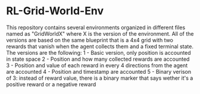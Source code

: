 # RL-Grid-World-Env
This repository contains several environments organized in different files named as "GridWorldX" where X is the version of the environment.
All of the versions are based on the same blueprint that is a 4x4 grid with two rewards that vanish when the agent collects them and a fixed terminal state.
The versions are the following:
1 - Basic version, only position is accounted in state space
2 - Position and how many collected rewards are accounted
3 - Position and value of each reward in every 4 directions from the agent are accounted
4 - Position and timestamp are accounted
5 - Binary verison of 3: instead of reward value, there is a binary marker that says wether it's a positive reward or a negative reward
